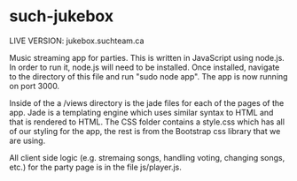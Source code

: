 such-jukebox
============

LIVE VERSION: jukebox.suchteam.ca

Music streaming app for parties.  This is written in JavaScript using node.js.  In order to run it, node.js will need to be installed.  Once installed, navigate to the directory of this file and run "sudo node app".  The app is now running on port 3000.

Inside of the a /views directory is the jade files for each of the pages of the app.  Jade is a templating engine which uses similar syntax to HTML and that is rendered to HTML.  The CSS folder contains a style.css which has all of our styling for the app, the rest is from the Bootstrap css library that we are using.  

All client side logic (e.g. stremaing songs, handling voting, changing songs, etc.) for the party page is in the file js/player.js.